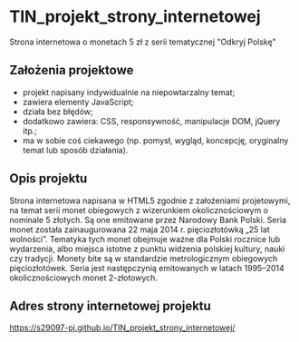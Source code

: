 # TIN_projekt_strony_internetowej
Strona internetowa o monetach 5 zł z serii tematycznej "Odkryj Polskę"

## Założenia projektowe
- projekt napisany indywidualnie na niepowtarzalny temat;
- zawiera elementy JavaScript;
- działa bez błędów;
- dodatkowo zawiera: CSS, responsywność, manipulacje DOM, jQuery itp.;
- ma w sobie coś ciekawego (np. pomysł, wygląd, koncepcję, oryginalny temat lub sposób działania).

## Opis projektu
Strona internetowa napisana w HTML5 zgodnie z założeniami projetowymi, na temat serii monet obiegowych z wizerunkiem okolicznościowym o nominale 5 złotych. Są one emitowane przez Narodowy Bank Polski. Seria monet została zainaugurowana 22 maja 2014 r. pięciozłotówką „25 lat wolności”. Tematyka tych monet obejmuje ważne dla Polski rocznice lub wydarzenia, albo miejsca istotne z punktu widzenia polskiej kultury, nauki czy tradycji. Monety bite są w standardzie metrologicznym obiegowych pięciozłotówek. Seria jest następczynią emitowanych w latach 1995–2014 okolicznościowych monet 2-złotowych.

## Adres strony internetowej projektu
<https://s29097-pj.github.io/TIN_projekt_strony_internetowej/>
